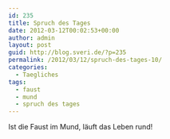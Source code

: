 ```yaml
---
id: 235
title: Spruch des Tages
date: 2012-03-12T00:02:53+00:00
author: admin
layout: post
guid: http://blog.sveri.de/?p=235
permalink: /2012/03/12/spruch-des-tages-10/
categories:
  - Taegliches
tags:
  - faust
  - mund
  - spruch des tages
---
```

Ist die Faust im Mund, läuft das Leben rund!